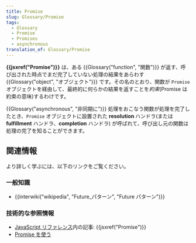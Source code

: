 ```yaml
---
title: Promise
slug: Glossary/Promise
tags:
  - Glossary
  - Promise
  - Promises
  - asynchronous
translation_of: Glossary/Promise
---
```

<p><strong>{{jsxref("Promise")}}</strong> は、ある {{Glossary("function", "関数")}} が返す、呼び出された時点でまだ完了していない処理の結果をあらわす {{Glossary("object", "オブジェクト")}} です。その名のとおり、関数が <code>Promise</code> オブジェクトを経由して、最終的に何らかの結果を返すことを<em>約束</em>(Promise は約束の意味)するわけです。</p>

<p>{{Glossary("asynchronous", "非同期に")}} 処理をおこなう関数が処理を完了したとき、<code>Promise</code> オブジェクトに設置された <strong>resolution </strong>ハンドラ(または <strong>fulfillment</strong> ハンドラ、<strong>completion</strong> ハンドラ) が呼ばれて、呼び出し元の関数は処理の完了を知ることができます。</p>

<h2 id="Learn_more" name="Learn_more">関連情報</h2>

<p>より詳しく学ぶには、以下のリンクをご覧ください。</p>

<h3 id="General_knowledge" name="General_knowledge">一般知識</h3>

<ul>
 <li>{{interwiki("wikipedia", "Future_パターン", "Future パターン")}}</li>
</ul>

<h3 id="Technical_reference" name="Technical_reference">技術的な参照情報</h3>

<ul>
 <li><a href="/ja/docs/Web/JavaScript/Reference">JavaScript リファレンス</a>内の記事: {{jsxref("Promise")}}</li>
 <li><a href="/ja/docs/Web/JavaScript/Guide/Using_promises">Promise を使う</a></li>
</ul>
